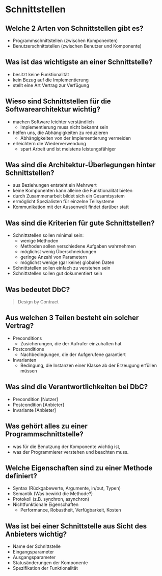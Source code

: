 # Schnittstellen

## Welche 2 Arten von Schnittstellen gibt es?
* Programmschnittstellen (zwischen Komponenten)
* Benutzerschnittstellen (zwischen Benutzer und Komponente)

## Was ist das wichtigste an einer Schnittstelle?
* besitzt keine Funktionalität
* kein Bezug auf die Implementierung
* stellt eine Art Vertrag zur Verfügung

## Wieso sind Schnittstellen für die Softwarearchitektur wichtig?
* machen Software leichter verständlich
    * Implementierung muss nicht bekannt sein
* helfen uns, die Abhängigkeiten zu reduzieren
    * Abhängigkeiten von der Implementierung vermeiden
* erleichtern die Wiederverwendung
    * spart Arbeit und ist meistens leistungsfähiger

## Was sind die Architektur-Überlegungen hinter Schnittstellen?
* aus Beziehungen entsteht ein Mehrwert
* keine Komponenten kann alleine die Funktionalität bieten
* durch Zusammenarbeit bildet sich ein Gesamtsystem
* ermöglicht Spezialisten für einzelne Teilsysteme
* Kommunikation mit der Aussenwelt findet darüber statt

## Was sind die Kriterien für gute Schnittstellen?
* Schnittstellen sollen minimal sein:
    * wenige Methoden
    * Methoden sollen verschiedene Aufgaben wahrnehmen
    * möglichst wenig Überschneidungen
    * geringe Anzahl von Parametern
    * möglichst wenige (gar keine) globalen Daten
* Schnittstellen sollen einfach zu verstehen sein
* Schnittstellen sollen gut dokumentiert sein

## Was bedeutet DbC?
> Design by Contract

## Aus welchen 3 Teilen besteht ein solcher Vertrag?
* Preconditions
    * Zusicherungen, die der Aufrufer einzuhalten hat
* Postconditions
    * Nachbedingungen, die der Aufgerufene garantiert
* Invarianten
    * Bedingung, die Instanzen einer Klasse ab der Erzeugung erfüllen müssen 

## Was sind die Verantwortlichkeiten bei DbC?
* Precondition [Nutzer]
* Postcondition [Anbieter]
* Invariante [Anbieter]

## Was gehört alles zu einer Programmschnittstelle?
* was für die Benutzung der Komponente wichtig ist,
* was der Programmierer verstehen und beachten muss.

## Welche Eigenschaften sind zu einer Methode definiert?
* Syntax (Rückgabewerte, Argumente, in/out, Typen)
* Semantik (Was bewirkt die Methode?)
* Protokoll (z.B. synchron, asynchron)
* Nichtfunktionale Eigenschaften 
    * Performance, Robustheit, Verfügbarkeit, Kosten

## Was ist bei einer Schnittstelle aus Sicht des Anbieters wichtig?
* Name der Schnittstelle
* Eingangsparameter
* Ausgangsparameter
* Statusänderungen der Komponente
* Spezifikation der Funktionalität

